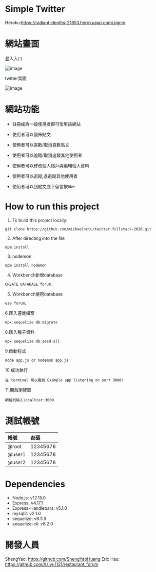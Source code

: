# Simple Twitter

Heroku:https://radiant-depths-21853.herokuapp.com/signin

# 網站畫面

登入入口

![image](https://user-images.githubusercontent.com/65526955/98960574-8f2a1800-253f-11eb-86e3-449edf337097.png)

twitter頁面

![image](https://user-images.githubusercontent.com/65526955/98960698-b385f480-253f-11eb-87e0-619ea913cb5c.png)


# 網站功能


+ 註冊成為一般使用者即可使用該網站

+ 使用者可以發佈貼文

+ 使用者可以喜歡/取消喜歡貼文

+ 使用者可以追蹤/取消追蹤其他使用者

+ 使用者可以修改個人帳戶與編輯個人資料

+ 使用者可以追蹤,退追蹤其他使用者

+ 使用者可以到貼文底下留言按like


# How to run this project
1. To build this project locally:
```
git clone https://github.com/michaelnctu/twitter-fullstack-2020.git
```
2. After directing into the file
```
npm install
```
3. nodemon
```
npm install nodemon 
```
4. Workbench新增database
```
CREATE DATABASE forum;
```
5. Workbench使用database
```
use forum;
```
6.匯入遷徙檔案
```
npx sequelize db:migrate
```
8.匯入種子資料
```
npx sequelize db:seed:all
```
9.啟動程式
```
node app.js or nodemon app.js
```
10.成功執行
```
在 terminal 可以看到 Example app listening on port 3000!
```
11.開啟瀏覽器
```
網址列輸入localhost:3000
```

# 測試帳號
| 帳號 | 密碼 |
| :------------- | :------------- |
| @root | 12345678  |
| @user1 | 12345678  |
| @user2| 12345678  |


# Dependencies
+ Node.js: v12.15.0
+ Express: v4.17.1
+ Express-Handlebars: v5.1.0
+ mysql2: v2.1.0
+ sequelize: v6.3.5
+ sequelize-cli: v6.2.0

# 開發人員
ShengYao: https://github.com/ShengYaoHuang
Eric Hsu: https://github.com/hsiyu1121/restaurant_forum


